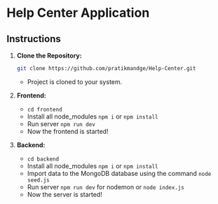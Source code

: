 # Help Center Application

## Instructions

1. **Clone the Repository:**
   ```bash
   git clone https://github.com/pratikmandge/Help-Center.git
   ```
   - Project is cloned to your system.

2. **Frontend:**
   - `cd frontend`
   - Install all node_modules `npm i` or `npm install`
   - Run server `npm run dev`
   - Now the frontend is started!

3. **Backend:**
   - `cd backend`
   - Install all node_modules `npm i` or `npm install`
   - Import data to the MongoDB database using the command `node seed.js`
   - Run server `npm run dev` for nodemon or `node index.js`
   - Now the server is started!
